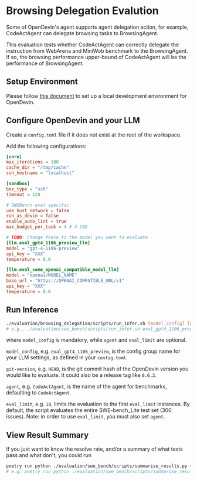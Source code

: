 # Browsing Delegation Evalution

Some of OpenDevin's agent supports agent delegation action, for example, CodeActAgent can delegate browsing tasks to BrowsingAgent.

This evaluation tests whether CodeActAgent can correctly delegate the instruction from WebArena and MiniWob benchmark to the BrowsingAgent.
If so, the browsing performance upper-bound of CodeActAgent will be the performance of BrowsingAgent.


## Setup Environment

Please follow [this document](https://github.com/OpenDevin/OpenDevin/blob/main/Development.md) to set up a local development environment for OpenDevin.

## Configure OpenDevin and your LLM

Create a `config.toml` file if it does not exist at the root of the workspace.

Add the following configurations:

```toml
[core]
max_iterations = 100
cache_dir = "/tmp/cache"
ssh_hostname = "localhost"

[sandbox]
box_type = "ssh"
timeout = 120

# SWEBench eval specific
use_host_network = false
run_as_devin = false
enable_auto_lint = true
max_budget_per_task = 4 # 4 USD

# TODO: Change these to the model you want to evaluate
[llm.eval_gpt4_1106_preview_llm]
model = "gpt-4-1106-preview"
api_key = "XXX"
temperature = 0.0

[llm.eval_some_openai_compatible_model_llm]
model = "openai/MODEL_NAME"
base_url = "https://OPENAI_COMPATIBLE_URL/v1"
api_key = "XXX"
temperature = 0.0
```

## Run Inference

```bash
./evaluation/browsing_delegation/scripts/run_infer.sh [model_config] [git-version] [agent] [eval_limit]
# e.g., ./evaluation/swe_bench/scripts/run_infer.sh eval_gpt4_1106_preview_llm HEAD CodeActAgent 300
```

where `model_config` is mandatory, while `agent` and `eval_limit` are optional.

`model_config`, e.g. `eval_gpt4_1106_preview`, is the config group name for your
LLM settings, as defined in your `config.toml`.

`git-version`, e.g. `HEAD`, is the git commit hash of the OpenDevin version you would
like to evaluate. It could also be a release tag like `0.6.2`.

`agent`, e.g. `CodeActAgent`, is the name of the agent for benchmarks, defaulting
to `CodeActAgent`.

`eval_limit`, e.g. `10`, limits the evaluation to the first `eval_limit` instances. By
default, the script evaluates the entire SWE-bench_Lite test set (300 issues). Note:
in order to use `eval_limit`, you must also set `agent`.

## View Result Summary

If you just want to know the resolve rate, and/or a summary of what tests pass and what don't, you could run

```bash
poetry run python ./evaluation/swe_bench/scripts/summarise_results.py <path_to_report_json_file>
# e.g. poetry run python ./evaluation/swe_bench/scripts/summarise_results.py ./evaluation/evaluation_outputs/outputs/swe_bench_lite/CodeActSWEAgent/gpt-4o-2024-05-13_maxiter_50_N_v1.5-no-hint/report.json
```
